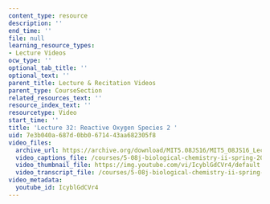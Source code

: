 ```yaml
---
content_type: resource
description: ''
end_time: ''
file: null
learning_resource_types:
- Lecture Videos
ocw_type: ''
optional_tab_title: ''
optional_text: ''
parent_title: Lecture & Recitation Videos
parent_type: CourseSection
related_resources_text: ''
resource_index_text: ''
resourcetype: Video
start_time: ''
title: 'Lecture 32: Reactive Oxygen Species 2 '
uid: 7e3b040a-687d-0bb0-6714-43aa682305f8
video_files:
  archive_url: https://archive.org/download/MIT5.08JS16/MIT5_08JS16_Lecture_32_300k.mp4
  video_captions_file: /courses/5-08j-biological-chemistry-ii-spring-2016/260b89a73d4055b2862389a312d97eef_IcyblGdCVr4.vtt
  video_thumbnail_file: https://img.youtube.com/vi/IcyblGdCVr4/default.jpg
  video_transcript_file: /courses/5-08j-biological-chemistry-ii-spring-2016/e949e4503821ab0083af8884f07aa3b9_IcyblGdCVr4.pdf
video_metadata:
  youtube_id: IcyblGdCVr4
---
```

